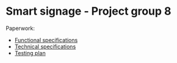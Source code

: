 # Smart signage - Project group 8

<!-- Make sure your links are READ ONLY -->
Paperwork:
- [Functional specifications](https://github.com/algosup/2022-2023-project-1-smart-signage-Project-8-group/blob/Documents/Fonctional_Specification.md)
- [Technical specifications](https://docs.google.com/document/d/1IJCRLHhAqLb00LKgKue3-69KKbAS74xszeKtNwtQIUI/edit?usp=sharing)
- [Testing plan](https://docs.google.com/document/d/1RtuNN3boQdab2jlF9O2FaqmhBLG4ypX_Y4_teYN2iUo/edit?usp=sharing)
